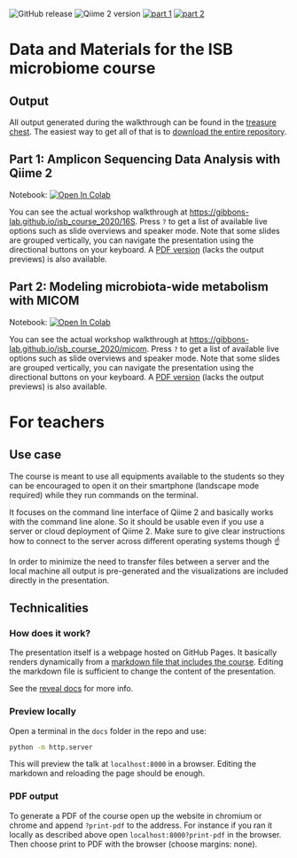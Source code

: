 ![GitHub release](https://img.shields.io/github/tag/Gibbons-Lab/isb_course_2020.svg)
![Qiime 2 version](https://img.shields.io/badge/Qiime%202%20version-2020.6-blue.svg)
[![part 1](https://img.shields.io/website-up-down-green-red/https/shields.io.svg?label=part1)](https://gibbons-lab.github.io/isb_course_2020/16S)
[![part 2](https://img.shields.io/website-up-down-green-red/https/shields.io.svg?label=part2)](https://gibbons-lab.github.io/isb_course_2020/micom)


# Data and Materials for the ISB microbiome course

## Output

All output generated during the walkthrough can be found in the
[treasure chest](treasure_chest). The easiest way to get all of that
is to [download the entire repository](https://github.com/Gibbons-Lab/isb_course_2020/archive/master.zip).

## Part 1: Amplicon Sequencing Data Analysis with Qiime 2

Notebook: [![Open In Colab](https://colab.research.google.com/assets/colab-badge.svg)](https://colab.research.google.com/github/Gibbons-Lab/isb_course_2020/blob/master/16S.ipynb)

You can see the actual workshop walkthrough at
https://gibbons-lab.github.io/isb_course_2020/16S. Press `?` to get a list
of available live options such as slide overviews and speaker mode. Note that
some slides are grouped vertically, you can navigate the presentation using
the directional buttons on your keyboard.
A [PDF version](part1.pdf) (lacks the output previews) is also available.


## Part 2: Modeling microbiota-wide metabolism with MICOM

Notebook: [![Open In Colab](https://colab.research.google.com/assets/colab-badge.svg)](https://colab.research.google.com/github/Gibbons-Lab/isb_course_2020/blob/master/micom.ipynb)

You can see the actual workshop walkthrough at
https://gibbons-lab.github.io/isb_course_2020/micom. Press `?` to get a list
of available live options such as slide overviews and speaker mode. Note that
some slides are grouped vertically, you can navigate the presentation using
the directional buttons on your keyboard.
A [PDF version](part2.pdf) (lacks the output previews) is also available.


# For teachers

## Use case

The course is meant to use all equipments available to the students so they
can be encouraged to open it on their smartphone (landscape mode required)
while they run commands on the terminal.

It focuses on the command line
interface of Qiime 2 and basically works with the command line alone. So it should
be usable even if you use a server or cloud deployment of Qiime 2. Make sure
to give clear instructions how to connect to the server across different operating
systems though :point_up:

In order to minimize the need to transfer files between a server and the local
machine all output is pre-generated and the visualizations are included directly
in the presentation.

## Technicalities

### How does it work?

The presentation itself is a webpage hosted on GitHub Pages. It basically
renders dynamically from a [markdown file that includes the course](docs/talk.md).
Editing the markdown file is sufficient to change the content of the presentation.

See the [reveal docs](https://github.com/hakimel/reveal.js/#markdown) for more info.

### Preview locally

Open a terminal in the `docs` folder in the repo and use:

```bash
python -m http.server
```

This will preview the talk at `localhost:8000` in a browser. Editing the
markdown and reloading the page should be enough.

### PDF output

To generate a PDF of the course open up the website in chromium or chrome and
append `?print-pdf` to the address. For instance if you ran it locally as
described above open `localhost:8000?print-pdf` in the browser. Then choose
print to PDF with the browser (choose margins: none).



